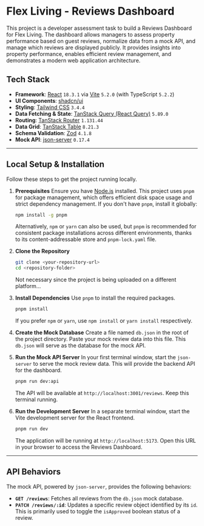 # Flex Living - Reviews Dashboard

This project is a developer assessment task to build a Reviews Dashboard for Flex Living. The dashboard allows managers to assess property performance based on guest reviews, normalize data from a mock API, and manage which reviews are displayed publicly. It provides insights into property performance, enables efficient review management, and demonstrates a modern web application architecture.

## Tech Stack

-   **Framework**: [React](https://react.dev/) `18.3.1` via [Vite](https://vitejs.dev/) `5.2.0` (with TypeScript `5.2.2`)
-   **UI Components**: [shadcn/ui](https://ui.shadcn.com/)
-   **Styling**: [Tailwind CSS](https://tailwindcss.com/) `3.4.4`
-   **Data Fetching & State**: [TanStack Query (React Query)](https://tanstack.com/query/latest) `5.89.0`
-   **Routing**: [TanStack Router](https://tanstack.com/router/latest) `1.131.44`
-   **Data Grid**: [TanStack Table](https://tanstack.com/table/latest) `8.21.3`
-   **Schema Validation**: [Zod](https://zod.dev/) `4.1.8`
-   **Mock API**: [json-server](https://github.com/typicode/json-server) `0.17.4`

---

## Local Setup & Installation

Follow these steps to get the project running locally.

1.  **Prerequisites**
    Ensure you have [Node.js](https://nodejs.org/) installed. This project uses `pnpm` for package management, which offers efficient disk space usage and strict dependency management. If you don't have `pnpm`, install it globally:

    ```bash
    npm install -g pnpm
    ```

    Alternatively, `npm` or `yarn` can also be used, but `pnpm` is recommended for consistent package installations across different environments, thanks to its content-addressable store and `pnpm-lock.yaml` file.

2.  **Clone the Repository**

    ```bash
    git clone <your-repository-url>
    cd <repository-folder>
    ```
    Not necessary since the project is being uploaded on a different platform... 

3.  **Install Dependencies**
    Use `pnpm` to install the required packages.

    ```bash
    pnpm install
    ```

    If you prefer `npm` or `yarn`, use `npm install` or `yarn install` respectively.

4.  **Create the Mock Database**
    Create a file named `db.json` in the root of the project directory. Paste your mock review data into this file. This `db.json` will serve as the database for the mock API.

5.  **Run the Mock API Server**
    In your first terminal window, start the `json-server` to serve the mock review data. This will provide the backend API for the dashboard.

    ```bash
    pnpm run dev:api
    ```
    The API will be available at `http://localhost:3001/reviews`. Keep this terminal running.

6.  **Run the Development Server**
    In a separate terminal window, start the Vite development server for the React frontend.

    ```bash
    pnpm run dev
    ```
    The application will be running at `http://localhost:5173`. Open this URL in your browser to access the Reviews Dashboard.

---

## API Behaviors

The mock API, powered by `json-server`, provides the following behaviors:

-   **`GET /reviews`**: Fetches all reviews from the `db.json` mock database.
-   **`PATCH /reviews/:id`**: Updates a specific review object identified by its `id`. This is primarily used to toggle the `isApproved` boolean status of a review.